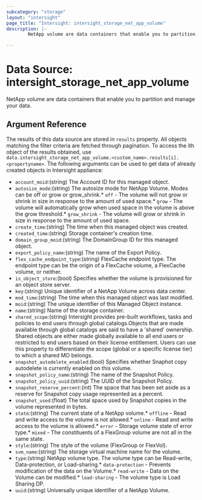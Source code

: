 ```yaml
---
subcategory: "storage"
layout: "intersight"
page_title: "Intersight: intersight_storage_net_app_volume"
description: |-
        NetApp volume are data containers that enable you to partition and manage your data.

---
```


# Data Source: intersight_storage_net_app_volume
NetApp volume are data containers that enable you to partition and manage your data.
## Argument Reference
The results of this data source are stored in `results` property.
All objects matching the filter criteria are fetched through pagination.
To access the ith object of the results obtained, use `data.intersight_storage_net_app_volume.<custom_name>.results[i].<propertyname>`.
The following arguments can be used to get data of already created objects in Intersight appliance:
* `account_moid`:(string) The Account ID for this managed object. 
* `autosize_mode`:(string) The autosize mode for NetApp Volume. Modes can be off or grow or grow_shrink.* `off` - The volume will not grow or shrink in size in response to the amount of used space.* `grow` - The volume will automatically grow when used space in the volume is above the grow threshold.* `grow_shrink` - The volume will grow or shrink in size in response to the amount of used space. 
* `create_time`:(string) The time when this managed object was created. 
* `created_time`:(string) Storage container's creation time. 
* `domain_group_moid`:(string) The DomainGroup ID for this managed object. 
* `export_policy_name`:(string) The name of the Export Policy. 
* `flex_cache_endpoint_type`:(string) FlexCache endpoint type. The endpoint type can be the origin of a FlexCache volume, a FlexCache volume, or neither. 
* `is_object_store`:(bool) Specifies whether the volume is provisioned for an object store server. 
* `key`:(string) Unique identifier of a NetApp Volume across data center. 
* `mod_time`:(string) The time when this managed object was last modified. 
* `moid`:(string) The unique identifier of this Managed Object instance. 
* `name`:(string) Name of the storage container. 
* `shared_scope`:(string) Intersight provides pre-built workflows, tasks and policies to end users through global catalogs.Objects that are made available through global catalogs are said to have a 'shared' ownership. Shared objects are either made globally available to all end users or restricted to end users based on their license entitlement. Users can use this property to differentiate the scope (global or a specific license tier) to which a shared MO belongs. 
* `snapshot_autodelete_enabled`:(bool) Specifies whether Snaphot copy autodelete is currently enabled on this volume. 
* `snapshot_policy_name`:(string) The name of the Snapshot Policy. 
* `snapshot_policy_uuid`:(string) The UUID of the Snapshot Policy. 
* `snapshot_reserve_percent`:(int) The space that has been set aside as a reserve for Snapshot copy usage represented as a percent. 
* `snapshot_used`:(float) The total space used by Snapshot copies in the volume represented in bytes. 
* `state`:(string) The current state of a NetApp volume.* `offline` - Read and write access to the volume is not allowed.* `online` - Read and write access to the volume is allowed.* `error` - Storage volume state of error type.* `mixed` - The constituents of a FlexGroup volume are not all in the same state. 
* `style`:(string) The style of the volume (FlexGroup or FlexVol). 
* `svm_name`:(string) The storage virtual machine name for the volume. 
* `type`:(string) NetApp volume type. The volume type can be Read-write, Data-protection, or Load-sharing.* `data-protection` - Prevents modification of the data on the Volume.* `read-write` - Data on the Volume can be modified.* `load-sharing` - The volume type is Load Sharing DP. 
* `uuid`:(string) Universally unique identifier of a NetApp Volume. 
 
